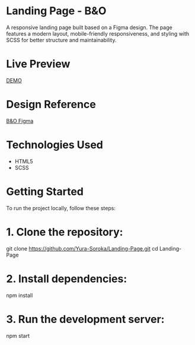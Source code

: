 # Landing Page - B&O
A responsive landing page built based on a Figma design. The page features a modern layout, mobile-friendly responsiveness, and styling with SCSS for better structure and maintainability.

# Live Preview
[DEMO](https://yura-soroka.github.io/Landing-Page/)

# Design Reference
[B&O Figma](https://www.figma.com/design/DtkQmQ797hk0nI4KfMi2Uq/BOSE-New-Version?node-id=6817-212&t=nbz8xrRPxF3DkveX-0)

# Technologies Used
- HTML5
- SCSS

# Getting Started
To run the project locally, follow these steps:

# 1. Clone the repository:
git clone https://github.com/Yura-Soroka/Landing-Page.git
cd Landing-Page

# 2. Install dependencies:
npm install

# 3. Run the development server:
npm start
